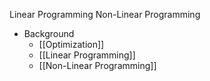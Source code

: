 Linear Programming
Non-Linear Programming

- Background
	- [[Optimization]]
	- [[Linear Programming]]
	- [[Non-Linear Programming]]